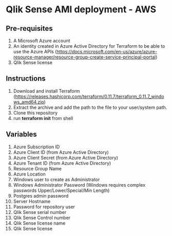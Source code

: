 # Qlik Sense AMI deployment - AWS

## Pre-requisites
1. A Microsoft Azure account
2. An identity created in Azure Active Directory for Terraform to be able to use the Azure APIs (https://docs.microsoft.com/en-us/azure/azure-resource-manager/resource-group-create-service-principal-portal)
3. Qlik Sense license

## Instructions
1. Download and install Terraform (https://releases.hashicorp.com/terraform/0.11.7/terraform_0.11.7_windows_amd64.zip)
2. Extract the archive and add the path to the file to your user/system path.
3. Clone this repository
4. run __terraform init__ from shell

## Variables
1. Azure Subscription ID
2. Azure Client ID (from Azure Active Directory)
3. Azure Client Secret (from Azure Active Directory)
4. Azure Tenant ID (from Azure Active Directory)
5. Resource Group Name
6. Azure Location
7. Windows user to create as Administrator
8. Windows Administrator Password (Windows requires complex passwords Upper/Lower/Special/Min Length)
9. Postgres admin password
10. Server Hostname
11. Password for repository user
12. Qlik Sense serial number
13. Qlik Sense Control number
14. Qlik Sense license name
15. Qlik Sense license 





